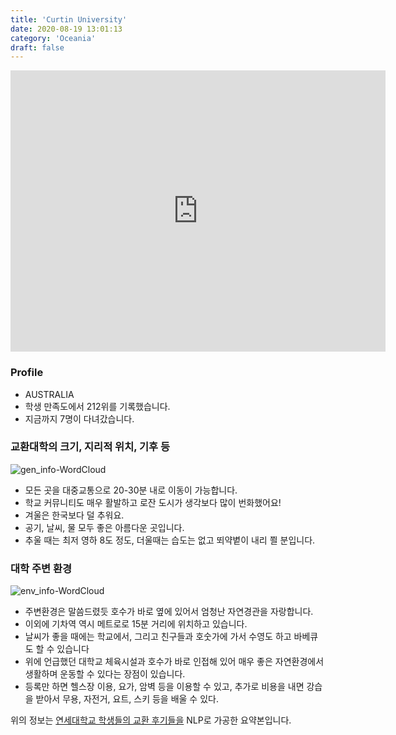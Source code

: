 ```yaml
---
title: 'Curtin University'
date: 2020-08-19 13:01:13
category: 'Oceania'
draft: false
---
```


<iframe
width="600"
height="450"
frameborder="0" style="border:0"
src="https://www.google.com/maps/embed/v1/place?key=AIzaSyC9e1AME-pVmWC4hBpFdu5S4dKzyepa3HQ&q=Curtin+University&center=-32.0061951,115.8944182&zoom=14" allowfullscreen>
</iframe>

### Profile

* AUSTRALIA
* 학생 만족도에서 212위를 기록했습니다.
* 지금까지 7명이 다녀갔습니다. 

### 교환대학의 크기, 지리적 위치, 기후 등

![gen_info-WordCloud](../univ_wordclouds_okt/gen_info/AU000002_gen_info_okt.png)

* 모든 곳을 대중교통으로 20-30분 내로 이동이 가능합니다.
* 학교 커뮤니티도 매우 활발하고 로잔 도시가 생각보다 많이 번화했어요!
* 겨울은 한국보다 덜 추워요.
* 공기, 날씨, 물 모두 좋은 아름다운 곳입니다.
* 추울 때는 최저 영하 8도 정도, 더울때는 습도는 없고 뙤약볕이 내리 쬘 분입니다.

### 대학 주변 환경

![env_info-WordCloud](../univ_wordclouds_okt/env_info/AU000002_env_info_okt.png)

* 주변환경은 말씀드렸듯 호수가 바로 옆에 있어서 엄청난 자연경관을 자랑합니다.
* 이외에 기차역 역시 메트로로 15분 거리에 위치하고 있습니다.
* 날씨가 좋을 때에는 학교에서, 그리고 친구들과 호숫가에 가서 수영도 하고 바베큐도 할 수 있습니다
* 위에 언급했던 대학교 체육시설과 호수가 바로 인접해 있어 매우 좋은 자연환경에서 생활하며 운동할 수 있다는 장점이 있습니다.
* 등록만 하면 헬스장 이용, 요가, 암벽 등을 이용할 수 있고, 추가로 비용을 내면 강습을 받아서 무용, 자전거, 요트, 스키 등을 배울 수 있다.


위의 정보는 [연세대학교 학생들의 교환 후기들을](http://oia.yonsei.ac.kr/partner/expReport.asp?ucode=AU000002&bgbn=A) NLP로 가공한 요약본입니다. 
